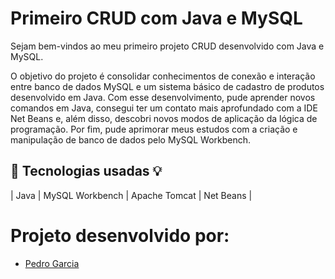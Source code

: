 # Primeiro CRUD com Java e MySQL

Sejam bem-vindos ao meu primeiro projeto CRUD desenvolvido com Java e MySQL.

O objetivo do projeto é consolidar conhecimentos de conexão e interação entre banco de dados MySQL e um sistema básico de cadastro de produtos desenvolvido em Java.
Com esse desenvolvimento, pude aprender novos comandos em Java, consegui ter um contato mais aprofundado com a IDE Net Beans e, além disso, descobri novos modos de aplicação da lógica de programação.
Por fim, pude aprimorar meus estudos com a criação e manipulação de banco de dados pelo MySQL Workbench.

## 🤖 Tecnologias usadas 💡

| Java | MySQL Workbench | Apache Tomcat | Net Beans |

# Projeto desenvolvido por:
- [Pedro Garcia](https://github.com/pgarciadoc)
